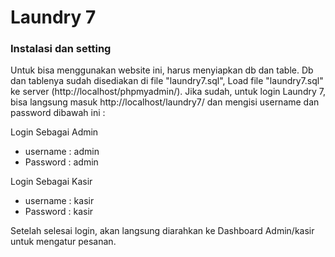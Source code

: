 # Laundry 7

### Instalasi dan setting
Untuk bisa menggunakan website ini, harus menyiapkan db dan table. Db dan tablenya sudah disediakan di file "laundry7.sql", Load file "laundry7.sql" ke server (http://localhost/phpmyadmin/). Jika sudah, untuk login Laundry 7, bisa langsung masuk http://localhost/laundry7/ dan mengisi username dan password dibawah ini :

Login Sebagai Admin
- username : admin
- Password : admin

Login Sebagai Kasir
- username : kasir
- Password : kasir

Setelah selesai login, akan langsung diarahkan ke Dashboard Admin/kasir untuk mengatur pesanan.


